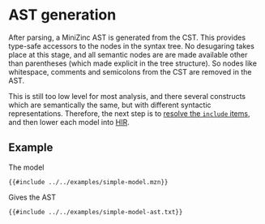 # AST generation

After parsing, a MiniZinc AST is generated from the CST. This provides type-safe accessors to the nodes in the syntax
tree. No desugaring takes place at this stage, and all semantic nodes are are made available other than parentheses
(which made explicit in the tree structure). So nodes like whitespace, comments and semicolons from the CST are removed
in the AST.

This is still too low level for most analysis, and there several constructs which are semantically the same, but with
different syntactic representations. Therefore, the next step is to [resolve the `include` items](includes.md), and then
lower each model into [HIR](../hir/hir.md).

## Example

The model

```mzn
{{#include ../../examples/simple-model.mzn}}
```

Gives the AST

```
{{#include ../../examples/simple-model-ast.txt}}
```
